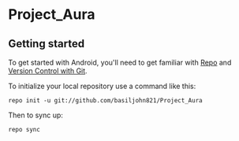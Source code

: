 Project_Aura
===========

Getting started
---------------

To get started with Android, you'll need to get
familiar with [Repo](https://source.android.com/source/using-repo.html) and [Version Control with Git](https://source.android.com/source/version-control.html).

To initialize your local repository  use a command like this:
```
repo init -u git://github.com/basiljohn821/Project_Aura
```
Then to sync up:
```
repo sync
```


